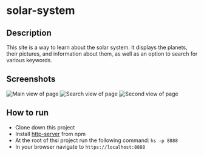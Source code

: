 # solar-system

## Description
This site is a way to learn about the solar system. It displays the planets, their pictures, and information about them, as well as an option to search for various keywords.

## Screenshots
![Main view of page](https://github.com/LaCollins/solar-system/raw/master/screenshots/mainview.PNG)
![Search view of page](https://github.com/LaCollins/solar-system/raw/master/screenshots/searchview.PNG)
![Second view of page](https://raw.githubusercontent.com/LaCollins/solar-system/master/screenshots/secondview.PNG)


## How to run
* Clone down this project
* Install [http-server](https://www.npmjs.com/package/http-server) from npm
* At the root of thsi project run the following command: `hs -p 8888`
* In your browser navigate to `https://localhost:8888`